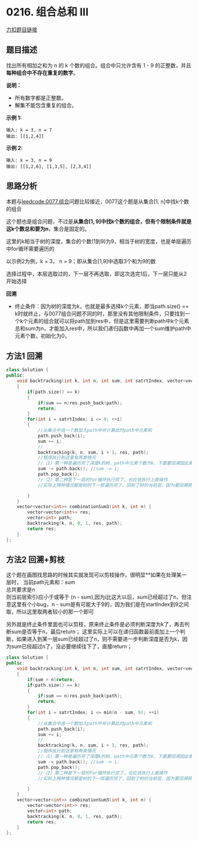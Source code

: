 <p id="组合总和III"></p>

# 0216. 组合总和 III  

[力扣题目链接](https://leetcode-cn.com/problems/combination-sum-iii/)    


## 题目描述  

找出所有相加之和为 n 的 k 个数的组合。组合中只允许含有 1 - 9 的正整数，并且**每种组合中不存在重复的数字**。  

**说明：**  
    
* 所有数字都是正整数。
* 解集不能包含重复的组合。 

**示例 1:**

    输入: k = 3, n = 7
    输出: [[1,2,4]]

**示例 2:**

    输入: k = 3, n = 9
    输出: [[1,2,6], [1,3,5], [2,3,4]]

## 思路分析  

本题与[leedcode.0077.组合](https://github.com/wangrui996/leedcode/blob/master/%E5%9B%9E%E6%BA%AF/medium/0077.%E7%BB%84%E5%90%88.md)问题比较接近，0077这个题是从集合[1, n]中找k个数的组合   

这个题也是组合问题，不过是**从集合[1, 9]中找k个数的组合，但有个限制条件就是这k个数总和要为n**，集合是固定的。  

这里的k相当于树的深度，集合的个数(1到9)为9，相当于树的宽度，也是单层遍历中for循环需要遍历的

以示例2为例，k = 3， n = 9；即从集合[1,9]中选取3个和为9的数  

选择过程中，本层选取过的，下一层不再选取，即这次选完1后，下一层只能从2开始选择  

**回溯**  
* 终止条件：因为树的深度为k，也就是最多选择k个元素，即当path.size() == k时就终止，与0077组合问题不同的时，那里没有其他限制条件，只要找到一个k个元素的组合就可以将path加到res中，但是这里需要判断path中k个元素总和sum为n，才能加入res中，所以我们递归函数中再加一个sum维护path中元素个数，初始化为0，  



## 方法1 回溯

```cpp
class Solution {
public:
    void backtracking(int k, int n, int sum, int satrtIndex, vector<vector<int>>& res, vector<int>& path)
    {
        if(path.size() == k)
        {
            if(sum == n)res.push_back(path);
            return;
        }
        for(int i = satrtIndex; i <= 9; ++i)
        {
            //从集合中选一个数加入path中并计算此时path中元素和
            path.push_back(i);
            sum += i;
            //
            backtracking(k, n, sum, i + 1, res, path);
            //程序执行到这里有两类情况
            //（1）第一种是遍历完了深度k的树，path中元素个数为k，下面要回溯因此需要从path中删除最后一个元素，并把sum减去最后一个元素
            sum -= path.back(); //sum -= i;
            path.pop_back();
            //（2）第二种是下一层的for循环执行完了，也应该执行上面操作
            //实际上两种情况都是树的下一层遍历完了，回到了树的当前层，因为要回溯获取所有可能集合，在继续执行当前层for循环前，需要删除path中最后这个元素，sum也要减去

        }
    }
    vector<vector<int>> combinationSum3(int k, int n) {
        vector<vector<int>> res;
        vector<int> path;
        backtracking(k, n, 0, 1, res, path);
        return res;
    }
};
```

## 方法2 回溯+剪枝  

这个题在画图找思路的时候其实就发现可以剪枝操作，很明显**如果在处理某一层时，
当前path元素和：sum  
总共要求是n  
则当前层索引i应小于或等于 (n - sum),因为i比这大以后，sum已经超过了n，但注意这里有个小bug，n - sum是有可能大于9的，因为我们是在startIndex到9之间取，所以这里取两者较小的那一个即可

另外就是终止条件里面也可以剪枝，原来终止条件是必须判断深度为k了，再去判断sum是否等于n，最后return；
这里实际上可以在递归函数最前面加上一个判断，如果进入到某一层sum已经超过了n，则不需要进一步判断深度是否为k，因为sum已经超过n了，没必要继续往下了，直接return；

```cpp
class Solution {
public:
    void backtracking(int k, int n, int sum, int satrtIndex, vector<vector<int>>& res, vector<int>& path)
    {
        if(sum > n)return;
        if(path.size() == k)
        {
            if(sum == n)res.push_back(path);
            return;
        }
        for(int i = satrtIndex; i <= min(n - sum, 9); ++i)
        {
            //从集合中选一个数加入path中并计算此时path中元素和
            path.push_back(i);
            sum += i;
            //
            backtracking(k, n, sum, i + 1, res, path);
            //程序执行到这里有两类情况
            //（1）第一种是遍历完了深度k的树，path中元素个数为k，下面要回溯因此需要从path中删除最后一个元素，并把sum减去最后一个元素
            sum -= path.back(); //sum -= i;
            path.pop_back();
            //（2）第二种是下一层的for循环执行完了，也应该执行上面操作
            //实际上两种情况都是树的下一层遍历完了，回到了树的当前层，因为要回溯获取所有可能集合，在继续执行当前层for循环前，需要删除path中最后这个元素，sum也要减去

        }
    }
    vector<vector<int>> combinationSum3(int k, int n) {
        vector<vector<int>> res;
        vector<int> path;
        backtracking(k, n, 0, 1, res, path);
        return res;
    }
};
```